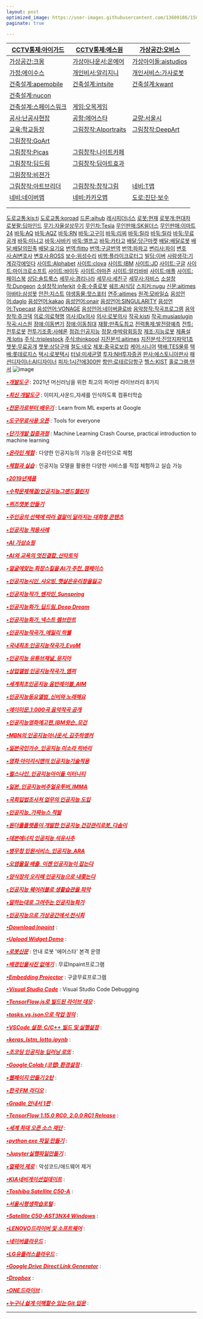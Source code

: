 ```yaml
---
layout: post
optimized_image: https://user-images.githubusercontent.com/13609186/158834851-5c5d7736-001b-448d-8bb6-eb99f2f16233.jpg
paginate: true

---
```


|   [CCTV통제:아이가드](https://www.kttelecop.co.kr/)      |    [CCTV통제:에스원](https://www.s1.co.kr/)     |   [가상공간:오비스](https://ovice.in/ko/)      |
| ---- | ---- | ---- |
|      [가상공간:크몽](https://kmong.com/)   |  [가상아나운서:온에어](https://onairstudio.ai/)      |    [가상아이돌:aistudios](https://aistudios.com/)     |   [가상아이돌:kakao](https://www.kakaoenterprise.com/)     |    [가상아이돌:펄스나인](http://www.pulse9.net/)     |
  [가정:에이수스](ownews.seoul.co.kr/news/newsView.php?id=20210908601005&wlog_tag3=naver)     |    [개인비서:알리지니](https://ko.wikipedia.org/wiki/%EA%B0%80%EC%83%81_%EB%B9%84%EC%84%9C)     |    [개인서비스:가사로봇](http://www.munhwa.com/news/view.html?no=2022010501072403024001)     |    [건설:현대건설](http://www.aitimes.kr/news/articleView.html?idxno=14780)     |
|    [건축설계:apemobile](https://www.apemobile.com/)     |    [건축설계:intsite](https://intsite.ai/)     |    [건축설계:kwant](https://www.kwant.ai/)    
[건축설계:nucon](https://www.nucon.io/)     |
|    [건축설계:스페이스워크](https://www.spacewalk.tech/)     |    [게임:오목게임](http://omok.ggemdol.com/)   
|    [공사:난공사현장](http://m.dnews.co.kr/m_home/view.jsp?idxno=202101042333140660166)     |    [공항:에어스타](http://www.irobotnews.com/news/articleView.html?idxno=14422)     |    [교량:서울시](https://m.dnews.co.kr/m_home/view.jsp?idxno=201907181308217340786)     |    
[교육:학교등장](https://smartcontentcenter.tistory.com/1132)     |    [그림창작:AIportraits](https://aiportraits.org/)     |    [그림창작:DeepArt](https://deepart.io/)     |   [그림창작:Gahaku](https://ai-art.tokyo/en/#/)     |    
[그림창작:GoArt](https://goart.fotor.com/)     |    
[그림창작:Picas](https://www.picas.tech/online.php)     |    [그림창작:나이트카페](https://creator.nightcafe.studio/)     |
[그림창작:딥드림](https://deepdreamgenerator.com/)     |    [그림창작:딥아트효과](https://play.google.com/store/apps/details?id=de.nextsol.deeparteffects.app)     |
|  [그림창작:비젼가](https://apps.apple.com/us/app/visionist/id1071126584)     |    
[그림창작:아트브리더](https://artbreeder.com/)     |    [그림창작:창작그림](https://aitown.tistory.com/837)     |    [네비:T맵](https://www.tmap.co.kr/)     |
|  [네비:네이버맵](http://map.naver.com/)     |    [네비:카카오맵](https://map.kakao.com/)     |    [도로:진단·보수](https://m.dnews.co.kr/m_home/view.jsp?idxno=201607131555267720752)     |    [도로교통:aihub](https://aihub.or.kr/aidata/3412)     |
|         |         |         |         |
|         |         |         |         |



[도로교통:kis:ti](https://scienceon.kisti.re.kr/srch/selectPORSrchReport.do?cn=TRKO202100000370)
[도로교통:koroad](https://www.koroad.or.kr/kp_web/socialAi1.do교통AI)
[드론:aihub](https://aihub.or.kr/aidata/8049)
[레시피더너스](https://thenurse.co.kr/)
[로봇:현재](http://wiki.hash.kr/index.php/%EC%9D%B8%EA%B3%B5%EC%A7%80%EB%8A%A5_%ED%99%9C%EC%9A%A9)
[로봇개:현대차](https://www.khan.co.kr/economy/industry-trade/article/202109102048035/?med_id=khan)
[로봇팔:딥마인드](http://www.aitimes.com/news/articleView.html?idxno=140983)
[무기:자율살상무기](https://www.yna.co.kr/view/AKR20210708059300009)
[무인차:Tesla](https://www.tesla.com/)
[무인판매:SK쉴더스](https://www.skshieldus.com/kor/index.do)
[무인판매:이마트24](https://emart24.co.kr/)
[바둑:AQ](https://github.com/ymgaq/AQ)
[바둑:AQZ](https://www.globis.co.jp/news/release/20190701_globis.html)
[바둑:RN](https://github.com/zakki/Ray)
[바둑:고구이](https://github.com/Remi-Coulom/gogui)
[바둑:리찌](https://github.com/featurecat/lizzie/releases)
[바둑:릴라](https://github.com/leela-zero/leela-zero)
[바둑:릴라](https://github.com/pangafu/LeelaMasterWeight)
[바둑:무료공개](http://www.joeunmart.com/bbs/board.php?bo_table=kubuntu_board&wr_id=19)
[바둑:미니고](https://console.cloud.google.com/storage/browser/minigo-pub/)
[바둑:사바키](https://github.com/SabakiHQ/Sabaki)
[바둑:엘프고](https://github.com/pytorch/elf)
[바둑:카타고](https://github.com/lightvector/KataGo)
[배달:당근마켓](https://www.daangn.com/)
[배달:배달로봇](https://www.edaily.co.kr/news/read?newsId=02194326632201984&mediaCodeNo=257)
[배달:배달의민족](https://www.baemin.com/)
[배달:요기요](https://www.yogiyo.co.kr/mobile/#/)
[번역:flitto](https://www.flitto.com/language/translation/text)
[번역:구글번역](https://www.google.com/search?q=%EA%B5%AC%EA%B8%80%EB%B2%88%EC%97%AD&client)
[번역:파파고](https://papago.naver.net/website?locale=ko)
[변리사:파이](https://piip.co.kr/ko/expertise/artificial-intelligence)
[변호사:AI변호사](https://www.ajunews.com/view/20160517211201728#PL2)
[변호사:ROSS](https://m.etnews.com/20160517000364)
[보수:위성수리](http://www.irobotnews.com/news/articleView.html?idxno=27566)
[비행:플라이크로터그](http://www.aitimes.com/news/articleView.html?idxno=47890)
[빌딩:이버](https://zdnet.co.kr/view/?no=20191028082610)
[사람생각:기계감각에잇다](https://www.hani.co.kr/arti/society/schooling/1010392.html) 
[사이트:Alphabet](https://abc.xyz/)
[사이트:clova](https://clova.ai/ko)
[사이트:IBM](https://www.ibm.com/)
[사이트:JD](https://corporate.jd.com/)
[사이트:구글](https://www.google.com/)
[사이트:마이크로소프트](https://www.microsoft.com/ko-kr)
[사이트:바이두](https://www.baidu.com/)
[사이트:아마존](https://www.amazon.com/)
[사이트:알리바바](https://korean.alibaba.com/)
[사이트:애플](https://www.apple.com/)
[사이트:페이스북](https://www.facebook.com/)
[상담:솔트룩스](http://www.saltlux.com/index.do)
[세무사:경리나라](https://www.serp.co.kr/home/home_1000.html)
[세무사:세친구](http://www.xn--2e0bk98amsj.com/)
[세무사:자비스](https://jobis.co/)
[소설창작:Dungeon](https://play.aidungeon.io/main/home)
[소설창작:inferkit](https://app.inferkit.com/demo)
[수중:수중로봇](https://www.news1.kr/articles/?4465030)
[쉐프:AI식당](http://www.aitimes.com/news/articleView.html?idxno=135653)
[스피커:nugu](https://www.nugu.co.kr/)
[신문:aitimes](http://www.aitimes.kr)
[아바타:삼성봇](https://zdnet.co.kr/view/?no=20220103185239)
[안전:지스트](http://www.aitimes.com/news/articleView.html?idxno=140629)
[야생동물:핫스포터](https://www.mof.go.kr/article/view.do?menuKey=971&boardKey=10&articleKey=30656)
[연주:aitimes](http://www.aitimes.com/news/articleView.html?idxno=139915)
[원격:모바일쇼](https://biz.chosun.com/it-science/ict/2022/03/03/GA4GDCP2QNFEHG2VWKHELKT4S4/)
[음성언어:daglo](https://daglo.ai/)
[음성언어:kakao](https://kakao.ai/)
[음성언어:onair](https://onairstudio.ai/)
[음성언어:SINGULARITY](https://singularityhub.com/2017/05/24/new-ai-mimics-any-voice-in-a-matter-of-minutes/)
[음성언어:Typecast](https://typecast.ai/ko)
[음성언어:VONAGE](https://www.vonage.kr/communications-apis/)
[음성언어:네이버클로바](https://clova.ai/voice)
[음악창작:작곡프로그램](https://musiaplugin.com/ko/)
[음악창작:쥬크덱](https://typecast.ai/ko)
[의료:의료혁명](https://www.chosun.com/economy/tech_it/2021/01/07/6NOQV4SBTZGF7OR2WL2ZOZ7OCE/)
[의사:IDx의사](https://www.ntis.go.kr/issuernd/main/issueDtl.do?searchTopicNo=201804130001)
[의사:로봇의사](https://www.irobotnews.com/news/articleView.html?idxno=24720)
[작곡:kisti](https://scienceon.kisti.re.kr/srch/selectPORSrchArticle.do?cn=NPAP13263795&dbt=NPAP)
[작곡:musiaplugin](https://musiaplugin.com/ko?gclid=Cj0KCQiAmpyRBhC-ARIsABs2EAok9AwOW8b9e2mTOLY-bTf--ZWO4o_EExz4w5pGj25pm3U3VmwcjWgaAocAEALw_wcB)
[작곡:시스원](https://www.sysone.co.kr/product_view.php?idx=26)
[장애:이동변기](http://www.irobotnews.com/news/articleView.html?idxno=5974)
[장애:이동침대](http://www.irobotnews.com/news/articleView.html?idxno=5974)
[재활:만족도최고](http://gilmary2.co.kr/bbs/board.php?bo_table=press&wr_id=20)
[전력통제:발전량예측](http://www.kharn.kr/news/article.html?no=17065)
[전투:전투로봇](https://www.yna.co.kr/view/AKR20210708059300009)
[전투기조종:사헤론](https://www.mk.co.kr/news/it/view/2022/01/91798/)
[점검:인공지능](https://www.inews24.com/view/1433543)
[정찰:中박람회등장](https://www.mk.co.kr/news/world/view/2021/07/650892/)
[제조:지능로봇](https://redshift.autodesk.co.kr/ai-in-manufacturing/)
[제품설계:lotis](https://www.lotis.or.kr/trends/1046)
[주식::triplestock](https://www.triplestock.co.kr/)
[주식:thinkpool](https://www.thinkpool.com/)
[지진분석:aitimes](http://www.aitimes.com/news/articleView.html?idxno=140078)
[지진분석:진앙지파악1초](https://zdnet.co.kr/view/?no=20200305085353)
[챗봇:무료공개](https://www.addie.co.kr/)
[챗봇:상담구매](https://channel.io/ko)
[철도:네오](http://www.aitimes.kr/news/articleView.html?idxno=12754)
[체포:중국로보캅](https://www.seoul.co.kr/news/newsView.php?id=20170219800086) 
[케어:시니어](https://enterprise.kt.com/pd/P_PD_AI_RB_003.do)
[택배:TES물류](https://www.doortodoor.co.kr/parcel/pa_004.jsp)
[택배:롯데로지스](https://www.lotteglogis.com/)
[택시:로봇택시](https://biz.chosun.com/site/data/html_dir/2019/12/12/2019121200021.html)
[터널:미세균열](https://www.ytn.co.kr/_ln/0105_202112280410412991)
[투자:NH투자증권](https://www.kipo.go.kr)
[판사:에스토니아판사](https://news.kbs.co.kr/news/view.do?ncd=4260684)
[패션디자이너:AI디자이너](http://www.aitimes.kr/news/articleView.html?idxno=20665)
[피자:1시간에300판](https://biz.chosun.com/site/data/html_dir/2019/12/31/2019123102867.html)
[항만:로테르담항구](https://www.chosun.com/site/data/html_dir/2019/04/03/2019040300201.html)
[헬스:KIST](https://www.medibot.kist.re.kr/introduction)
[홀로그램:텐서](http://www.codingworldnews.com/news/articleView.html?idxno=3084)
![image](https://user-images.githubusercontent.com/13609186/167762071-19802da9-e73e-4e6d-bc7a-9c1a4215a21d.png)




[<span style="color:red">***▪개발도구***</span>](https://m.hanbit.co.kr/media/channel/view.html?cms_code=CMS8609067358) : 2021년 머신러닝을 위한 최고의 파이썬 라이브러리 8가지<br>

[<span style="color:red">***▪최신 개발도구***</span>](https://teachablemachine.withgoogle.com/) : 이미지,사운드,자세를 인식하도록 컴퓨터학습<br>

[<span style="color:red">***▪전문가로부터 배우기***</span>](https://ai.google/education/) : Learn from ML experts at Google <br>

[<span style="color:red">***▪도구무료사용 오픈***</span>](https://ai.google/tools/) : Tools for everyone <br>

[<span style="color:red">***▪단기개발 집중과정***</span>](https://developers.google.com/machine-learning/crash-course) : Machine Learning Crash Course, practical introduction to machine learning <br>

[<span style="color:red">***▪온라인 체험***</span>](http://www.minaminjee.com/) : 다양한 인공지능의 기능을 온라인으로 체험<br>

[<span style="color:red">***▪체험과 실습***</span>](https://www.hellosoft.fun/aidemo/) : 인공지능 모델을 활용한 다양한 서비스를 직접 체험하고 실습 가능<br>

[<span style="color:red">***▪2019년제품***</span>](https://doooob.tistory.com/42)<br>

[<span style="color:red">***▪수학문제해결/인공지능그랜드챌린지***</span>](https://www.edaily.co.kr/news/read?newsId=01498966629049576&mediaCodeNo=257)<br>

[<span style="color:red">***▪퀴즈챗봇 만들기***</span>](https://www.wrstory.com/2021/02/24/%ED%80%B4%EC%A6%88-%EC%B1%97%EB%B4%87-%EB%A7%8C%EB%93%A4%EA%B8%B0/)<br>

[<span style="color:red">***▪주인공의 선택에 따라 결말이 달라지는 대화형 콘텐츠***</span>](https://frogue.danbee.ai/?chatbot_id=723a2dd5-7e99-428e-b941-0282f73e9dce)<br>

[<span style="color:red">***▪인공지능 적용사례***</span>](https://byul91oh.tistory.com/70)<br>

[<span style="color:red">***▪AI 가상쇼핑***</span>](https://www.yna.co.kr/view/AKR20170411164600030)<br>

[<span style="color:red">***▪AI와 교육의 멋진결합_산타토익***</span>](https://www.hankyung.com/it/article/2019102228911)<br>

[<span style="color:red">***▪얼굴에맞는 화장스킬을 AI가 추천_잼페이스***</span>](https://www.mk.co.kr/news/economy/view/2022/01/80889/)<br>

[<span style="color:red">***▪인공지능시인_샤오빙_햇살은유리창을잃고***</span>](https://www.yna.co.kr/view/AKR20170601099000083)<br>

[<span style="color:red">***▪인공지능작가_벤자민_Sunspring***</span>](https://www.hani.co.kr/arti/society/society_general/748028.html)<br>

[<span style="color:red">***▪인공지능화가_딥드림_Deep Dream***</span>](https://araarajo.tistory.com/3)<br>

[<span style="color:red">***▪인공지능화가_넥스트 렘브란트***</span>](https://www.wip-news.com/news/articleView.html?idxno=7872)<br>

[<span style="color:red">***▪인공지능작곡가_에밀리 하웰***</span>](http://mbiz.heraldcorp.com/view.php?ud=20210725000200)<br>

[<span style="color:red">***▪국내최초 인공지능작곡가_EvoM***</span>](http://www.aitimes.com/news/articleView.html?idxno=136471)<br>

[<span style="color:red">***▪인공지능 유튜브채널_뮤지아***</span>](https://www.irobotnews.com/news/articleView.html?idxno=25665)<br>

[<span style="color:red">***▪상업앨범 인공지능작곡가_앰퍼***</span>](http://www.aitimes.com/news/articleView.html?idxno=132827)<br>

[<span style="color:red">***▪세계최초인공지능 음반레이블_AIM***</span>](https://m.mk.co.kr/uberin/read.php?sc=30000001&year=2018&no=38665)<br>

[<span style="color:red">***▪인공지능동요앨범_신비와 노래해요***</span>](https://www.fntimes.com/html/view.php?ud=20200924092205673645ffc9771_18)<br>

[<span style="color:red">***▪에이미문_1,000곡 음악작곡 공개***</span>](https://post.naver.com/viewer/postView.naver?volumeNo=32735413&memberNo=28980604&searchKeyword=AI%EC%9D%8C%EC%95%85%ED%94%84%EB%A1%9C%EC%A0%9D%ED%8A%B8%20%EB%8B%A4%EC%8B%9C%20%ED%95%9C%EB%B2%88&searchRank=19)<br>

[<span style="color:red">***▪인공지능영화예고편_IBM왓슨_모건***</span>](http://intellicon.co.kr/?p=1821)<br>

[<span style="color:red">***▪MBN의 인공지능아나운서_김주하앵커***</span>](https://mobile.newsis.com/view.html?ar_id=NISX20220218_0001764880)<br>

[<span style="color:red">***▪일본국민가수_인공지능 미소라 히바리***</span>](http://www.aitimes.kr/news/articleView.html?idxno=14405)<br>

[<span style="color:red">***▪영화 아이리시맨의 인공지능기술적용***</span>](http://www.aitimes.com/news/articleView.html?idxno=134119)<br>

[<span style="color:red">***▪펄스나인_인공지능아이돌 이터니티***</span>](http://it.chosun.com/site/data/html_dir/2021/08/30/2021083002139.html)<br>

[<span style="color:red">***▪일본_인공지능버추얼유투버_IMMA***</span>](https://www.metroseoul.co.kr/article/20210429500217)<br>

[<span style="color:red">***▪국회입법조사처 업무의 인공지능 도입***</span>](https://m.etnews.com/20190605000341)<br>

[<span style="color:red">***▪인공지능_가짜뉴스 적발***</span>](https://biz.chosun.com/site/data/html_dir/2016/11/15/2016111501705.html)<br>

[<span style="color:red">***▪원더풀플랫폼이 개발한 인공지능 건강관리로봇_다솜이***</span>](https://www.korea.kr/news/policyNewsView.do?newsId=148892283)<br>

[<span style="color:red">***▪데본에너지 인공지능 석유시추***</span>](https://www.ciokorea.com/news/192314)<br>

[<span style="color:red">***▪병무청 민원서비스_인공지능_ARA***</span>](https://www.korea.kr/news/policyBriefingView.do?newsId=148890281)<br>

[<span style="color:red">***▪오염물질 배출, 이젠 인공지능이 잡는다***</span>](http://www.aitimes.com/news/articleView.html?idxno=139552)<br>

[<span style="color:red">***▪양식장의 오리떼 인공지능으로 내쫓는다***</span>](https://www.yna.co.kr/view/AKR20220317125900054)<br>

[<span style="color:red">***▪인공지능 웨어러블로 생활습관을 파악***</span>](https://www.apple-economy.com/news/articleView.html?idxno=66488)<br>

[<span style="color:red">***▪말하는대로 그려주는 인공지능화가***</span>](http://www.iconsumer.or.kr/news/articleView.html?idxno=23521)<br>

[<span style="color:red">***▪인공지능으로 가상공간에서 전시회***</span>](https://post.naver.com/viewer/postView.nhn?memberNo=42990795&volumeNo=27607142)<br>
 
[<span style="color:red">***▪Download Inpaint***</span>](https://theinpaint.com/download) : <br>

[<span style="color:red">***▪Upload Widget Demo***</span>](https://demo.cloudinary.com/uw/#/) : <br>

[<span style="color:red">***▪로봇신문***</span>](http://www.irobotnews.com/) : 안내 로봇 '에어스타' 본격 운영<br>

[<span style="color:red">***▪배경인물사진 없애기***</span>](https://theinpaint.com/tutorials/pc?app=inpaint&v=9.1) : 무료Inpaint프로그램<br>

[<span style="color:red">***▪Embedding Projector***</span>](https://projector.tensorflow.org/) : 구글무료프로그램<br>

[<span style="color:red">***▪Visual Studio Code***</span>](https://code.visualstudio.com/docs/editor/debugging#_launch-configurations) : Visual Studio Code Debugging <br>

[<span style="color:red">***▪TensorFlow.js로 빌드된 라이브 데모***</span>](https://www.tensorflow.org/js/demos?hl=ko) : <br>

[<span style="color:red">***▪tasks.vs.json으로 작업 정의***</span>](https://docs.microsoft.com/ko-kr/visualstudio/ide/customize-build-and-debug-tasks-in-visual-studio?view=vs-2022) : <br>

[<span style="color:red">***▪VSCode 설정: C/C++ 빌드 및 실행설정***</span>](https://huilife.tisy.com/35) : <br>

[<span style="color:red">***▪keras_lstm_lotto.ipynb***</span>](https://gist.github.com/tykimos/e792fcae92de2326e273d669d652366b#file-keras_lstm_lotto-ipynb) : <br>

[<span style="color:red">***▪조코딩 인공지능 딥러닝 로또***</span>](https://animalface.site/lotto.html) : <br>

[<span style="color:red">***▪Google Colab (코랩) 환경설정***</span>](https://theorydb.github.io/dev/2019/08/23/dev-ml-colab/) : <br>

[<span style="color:red">***▪웹페이지 만들기 2탄***</span>](https://mrchypark.github.io/post/r%EB%A1%9C%EB%82%98%EB%A7%8C%EC%9D%98-%EC%9B%B9%ED%8E%98%EC%9D%B4%EC%A7%80-%EB%A7%8C%EB%93%A4%EA%B8%B0-2%ED%83%84-github-pages/) : <br>

[<span style="color:red">***▪한국 FM 라디오***</span>](https://www.radio-korea.com/) : <br>

[<span style="color:red">**▪*Gradle 안내서 1편***</span>](https://yeh35.github.io/blog.github.io/documents/infra/gradle/gradle-start1/) : <br>

[<span style="color:red">***▪TensorFlow 1.15.0 RC0, 2.0.0 RC1 Release***</span>](https://tensorflow.blog/tag/2-0-0-rc1/) : <br>

[<span style="color:red">***▪세계 최대 오픈 소스 재단***</span>](https://www.apache.org/) : <br>

[<span style="color:red">***▪python exe 파일 만들기***</span>](https://blog.naver.com/thenaru2/220748814662) : <br>

[<span style="color:red">***▪Jupyter실행파일만들기***</span>](https://suho413.tistory.com/145) : <br>

[<span style="color:red">***▪멀웨어 제로***</span>](https://malzero.xyz/) : 악성코드/애드웨어 제거<br>

[<span style="color:red">***▪KIA네비게이션업데이트***</span>](https://update.kia.com/KR/KO/updateGuide) : <br>

[<span style="color:red">***▪Toshiba Satellite C50-A***</span>](https://www.driverscape.com/manufacturers/toshiba/laptops-desktops/satellite-c50-a/34352) : <br>

[<span style="color:red">***▪서울시평생학습포털***</span>](https://sll.seoul.go.kr/main/MainView.do) : <br>

[<span style="color:red">***▪Satellite C50-AST3NX4 Windows***</span>](http://toshibadriversdownload.com/satellite-c50-ast3nx4-windows-8-1-64bit-drivers/) : <br>

[<span style="color:red">***▪LENOVO드라이버 및 소프트웨어***</span>](https://pcsupport.lenovo.com/ca/ko/products/laptops-and-netbooks/300-series/330-15ikb-type-81dc/81dc/81dc004ukr/pf17zx37/downloads/automatic-driver-update) : <br>

[<span style="color:red">***▪네이버클라우드***</span>](https://mybox.naver.com/about/introduce) : <br>

[<span style="color:red">***▪LG유플러스클라우드***</span>](https://cloud.uplusbox.co.kr/display/uboxMain.do#pageIndex=1&totalRecordCount=4&recordCountPerPage=350&searchCondition=&searchKeyword=&orderby=dateorder&strDesc=DESC&viewType=thumb&folderId=300797848&favoriteYn=N&fileCategory=U%2BBOX&recentlyType=&orgDate=&mode=&curFolderId=&homeFolderId=-1) : <br>

[<span style="color:red">***▪Google Drive Direct Link Generator***</span>](https://sites.google.com/site/gdocs2direct/) : <br>

[<span style="color:red">***▪Dropbox***</span>](https://www.dropbox.com/login?cont=https%3A%2F%2Fwww.dropbox.com%2Fhome) : <br>

[<span style="color:red">***▪ONE드라이브***</span>](https://onedrive.live.com/?id=AFE24E4AFACE3B0D%21102&cid=AFE24E4AFACE3B0D) : <br>

[<span style="color:red">***▪누구나 쉽게 이해할수 있는 Git 입문***</span>](https://backlog.com/git-tutorial/kr/) : <br>


---


